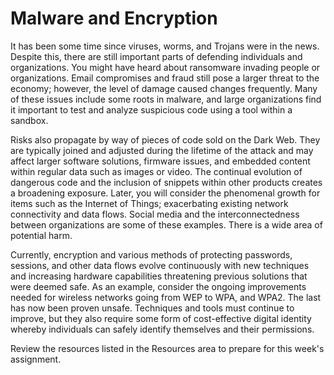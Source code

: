 # Malware and Encryption

It has been some time since viruses, worms, and Trojans were in the news. Despite this, there are still important parts of defending individuals and organizations. You might have heard about ransomware invading people or organizations. Email compromises and fraud still pose a larger threat to the economy; however, the level of damage caused changes frequently. Many of these issues include some roots in malware, and large organizations find it important to test and analyze suspicious code using a tool within a sandbox.

Risks also propagate by way of pieces of code sold on the Dark Web. They are typically joined and adjusted during the lifetime of the attack and may affect larger software solutions, firmware issues, and embedded content within regular data such as images or video. The continual evolution of dangerous code and the inclusion of snippets within other products creates a broadening exposure. Later, you will consider the phenomenal growth for items such as the Internet of Things; exacerbating existing network connectivity and data flows. Social media and the interconnectedness between organizations are some of these examples. There is a wide area of potential harm.

Currently, encryption and various methods of protecting passwords, sessions, and other data flows evolve continuously with new techniques and increasing hardware capabilities threatening previous solutions that were deemed safe. As an example, consider the ongoing improvements needed for wireless networks going from WEP to WPA, and WPA2. The last has now been proven unsafe. Techniques and tools must continue to improve, but they also require some form of cost-effective digital identity whereby individuals can safely identify themselves and their permissions.

Review the resources listed in the Resources area to prepare for this week's assignment.
